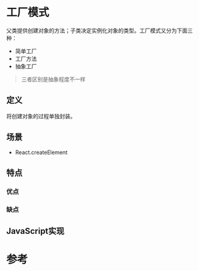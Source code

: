 # 工厂模式
父类提供创建对象的方法；子类决定实例化对象的类型。工厂模式又分为下面三种：
- 简单工厂
- 工厂方法
- 抽象工厂
> 三者区别是抽象程度不一样
## 定义
将创建对象的过程单独封装。
## 场景
- React.createElement
## 特点

### 优点

### 缺点

## JavaScript实现


# 参考